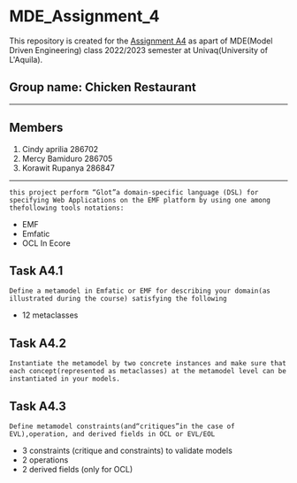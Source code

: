 # MDE_Assignment_4

This repository is created for the [Assignment A4](https://univaq-my.sharepoint.com/:b:/g/personal/korawit_rupanya_student_univaq_it/EbG9UvR_TopDmZoIaS5IHUIBT82oCxZce_heTPQyoa4OSQ?e=pviCfs) as apart of MDE(Model Driven Engineering) class 2022/2023 semester at Univaq(University of L'Aquila).

Group name: Chicken Restaurant
---
---
## Members
1. Cindy aprilia 286702
2. Mercy Bamiduro 286705
3. Korawit Rupanya 286847
---
    this project perform “Glot”a domain-specific language (DSL) for specifying Web Applications on the EMF platform by using one among thefollowing tools notations:
- EMF
- Emfatic
- OCL In Ecore

## Task A4.1
    Define a metamodel in Emfatic or EMF for describing your domain(as illustrated during the course) satisfying the following

- 12 metaclasses

## Task A4.2
    Instantiate the metamodel by two concrete instances and make sure that each concept(represented as metaclasses) at the metamodel level can be instantiated in your models.
## Task A4.3
    Define metamodel constraints(and“critiques”in the case of EVL),operation, and derived fields in OCL or EVL/EOL
- 3 constraints (critique and constraints) to validate models
- 2 operations
- 2 derived fields (only for OCL)

